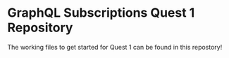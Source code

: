 # GraphQL Subscriptions Quest 1 Repository

The working files to get started for Quest 1 can be found in this repostory!
